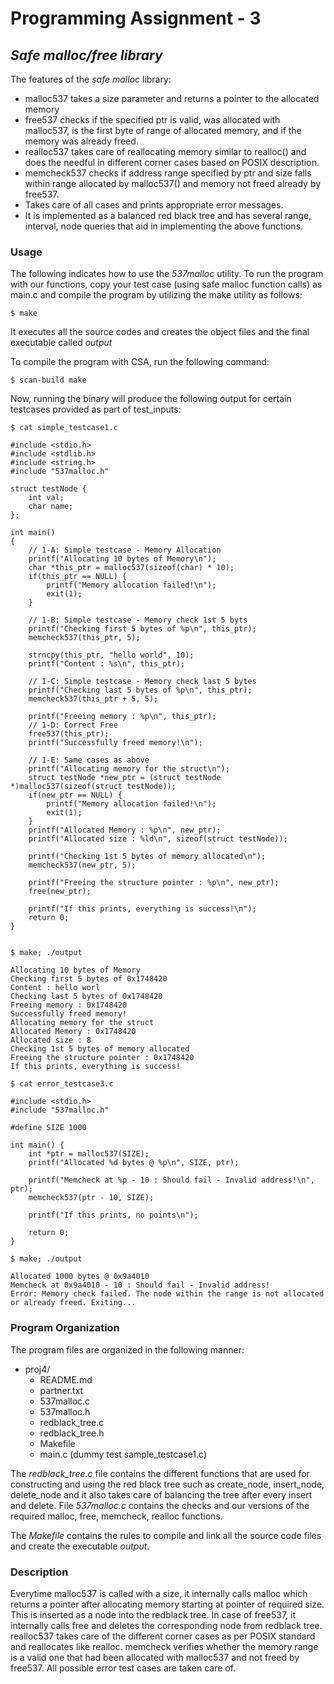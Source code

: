 # Programming Assignment - 3
## *Safe malloc/free library*

The features of the *safe malloc* library:
- malloc537 takes a size parameter and returns a pointer to the allocated memory
- free537 checks if the specified ptr is valid, was allocated with malloc537, is the first byte of range of allocated memory, and if the memory was already freed.
- realloc537 takes care of reallocating memory similar to realloc() and does the needful in different corner cases based on POSIX description.
- memcheck537 checks if address range specified by ptr and size falls within range allocated by malloc537() and memory not freed already by free537.
- Takes care of all cases and prints appropriate error messages.
- It is implemented as a balanced red black tree and has several range, interval, node queries that aid in implementing the above functions.

### Usage
The following indicates how to use the *537malloc* utility. To run the program with our functions, copy your test case (using safe malloc function calls) as main.c and compile the program by utilizing the make utility as follows:
```
$ make
```
It executes all the source codes and creates the object files and the final executable called *output*

To compile the program with CSA, run the following command:
```
$ scan-build make
```
Now, running the binary will produce the following output for certain testcases provided as part of test_inputs:
```
$ cat simple_testcase1.c

#include <stdio.h>
#include <stdlib.h>
#include <string.h>
#include "537malloc.h"

struct testNode {
	int val;
	char name;
};

int main()
{
	// 1-A: Simple testcase - Memory Allocation
	printf("Allocating 10 bytes of Memory\n");
	char *this_ptr = malloc537(sizeof(char) * 10);
	if(this_ptr == NULL) {
		printf("Memory allocation failed!\n");
		exit(1);
	}

	// 1-B: Simple testcase - Memory check 1st 5 byts
	printf("Checking first 5 bytes of %p\n", this_ptr);
	memcheck537(this_ptr, 5);

	strncpy(this_ptr, "hello world", 10);
	printf("Content : %s\n", this_ptr);

	// 1-C: Simple testcase - Memory check last 5 bytes
	printf("Checking last 5 bytes of %p\n", this_ptr);
	memcheck537(this_ptr + 5, 5);

	printf("Freeing memory : %p\n", this_ptr);
	// 1-D: Correct Free
	free537(this_ptr);
	printf("Successfully freed memory!\n");

	// 1-E: Same cases as above
	printf("Allocating memory for the struct\n");
	struct testNode *new_ptr = (struct testNode *)malloc537(sizeof(struct testNode));
	if(new_ptr == NULL) {
		printf("Memory allocation failed!\n");
		exit(1);
	}
	printf("Allocated Memory : %p\n", new_ptr);
	printf("Allocated size : %ld\n", sizeof(struct testNode));

	printf("Checking 1st 5 bytes of memory allocated\n");
	memcheck537(new_ptr, 5);

	printf("Freeing the structure pointer : %p\n", new_ptr);
	free(new_ptr);

	printf("If this prints, everything is success!\n");
	return 0;
}


$ make; ./output

Allocating 10 bytes of Memory
Checking first 5 bytes of 0x1748420
Content : hello worl
Checking last 5 bytes of 0x1748420
Freeing memory : 0x1748420
Successfully freed memory!
Allocating memory for the struct
Allocated Memory : 0x1748420
Allocated size : 8
Checking 1st 5 bytes of memory allocated
Freeing the structure pointer : 0x1748420
If this prints, everything is success!

$ cat error_testcase3.c

#include <stdio.h>
#include "537malloc.h"

#define SIZE 1000

int main() {
	int *ptr = malloc537(SIZE);
	printf("Allocated %d bytes @ %p\n", SIZE, ptr);

	printf("Memcheck at %p - 10 : Should fail - Invalid address!\n", ptr);
	memcheck537(ptr - 10, SIZE);

	printf("If this prints, no points\n");

	return 0;
}

$ make; ./output

Allocated 1000 bytes @ 0x9a4010
Memcheck at 0x9a4010 - 10 : Should fail - Invalid address!
Error: Memory check failed. The node within the range is not allocated or already freed. Exiting...
```
### Program Organization
The program files are organized in the following manner:
- proj4/
	- README.md
	- partner.txt
	- 537malloc.c
	- 537malloc.h
	- redblack_tree.c
	- redblack_tree.h
	- Makefile
	- main.c (dummy test sample_testcase1.c)

The *redblack_tree.c* file contains the different functions that are used for constructing and using the red black tree such as create_node, insert_node, delete_node and it also takes care of balancing the tree after every insert and delete. File *537malloc.c* contains the checks and our versions of the required malloc, free, memcheck, realloc functions. 

The *Makefile* contains the rules to compile and link all the source code files and create the executable *output*.


### Description
Everytime malloc537 is called with a size, it internally calls malloc which returns a pointer after allocating memory starting at pointer of required size. This is inserted as a node into the redblack tree. In case of free537, it internally calls free and deletes the corresponding node from redblack tree. realloc537 takes care of the different corner cases as per POSIX standard and reallocates like realloc. memcheck verifies whether the memory range is a valid one that had been allocated with malloc537 and not freed by free537. All possible error test cases are taken care of. 
 

